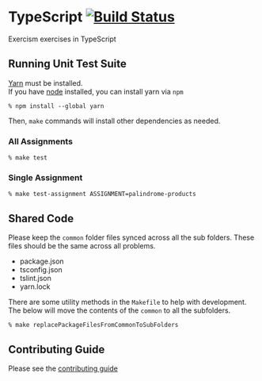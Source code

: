 # TypeScript [![Build Status](https://travis-ci.org/exercism/typescript.svg?branch=master)](https://travis-ci.org/exercism/typescript)

Exercism exercises in TypeScript

## Running Unit Test Suite

[Yarn](https://yarnpkg.com/en/docs/install) must be installed.    
If you have [node](https://nodejs.org) installed, you can install yarn via `npm`

    % npm install --global yarn

Then, `make` commands will install other dependencies as needed.

### All Assignments

    % make test

### Single Assignment

    % make test-assignment ASSIGNMENT=palindrome-products

## Shared Code

Please keep the `common` folder files synced across all the sub folders. These files should be the same across all problems. 

* package.json
* tsconfig.json
* tslint.json
* yarn.lock

There are some utility methods in the `Makefile` to help with development. The below will move the contents of the `common` to all the subfolders. 

	% make replacePackageFilesFromCommonToSubFolders
	
## Contributing Guide

Please see the [contributing guide](https://github.com/exercism/x-api/blob/master/CONTRIBUTING.md#the-exercise-data)


